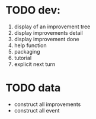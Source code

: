 # TODO dev: 
1. display of an improvement tree
2. display improvements detail
3. display improvement done
4. help function
5. packaging
6. tutorial
7. explicit next turn

# TODO data
* construct all improvements
* construct all event